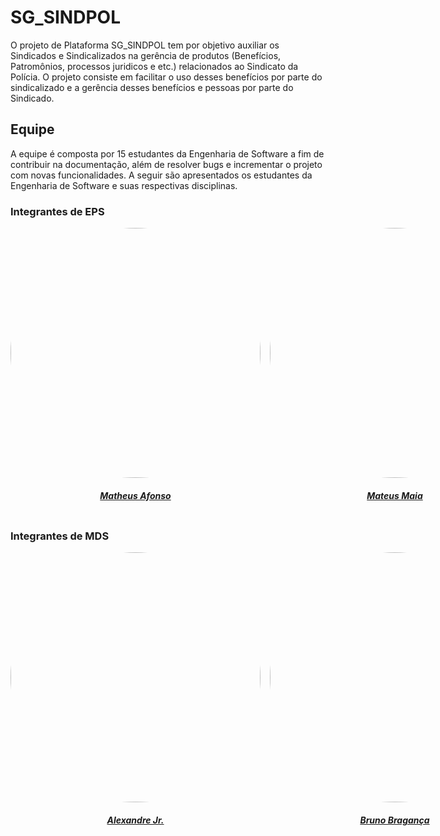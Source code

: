 # SG_SINDPOL

O projeto de Plataforma SG_SINDPOL tem por objetivo auxiliar os Sindicados e Sindicalizados na gerência de produtos (Benefícios, Patromônios, processos juridicos e etc.) relacionados ao Sindicato da Polícia. O projeto consiste em facilitar o uso desses benefícios por parte do sindicalizado e a gerência desses benefícios e pessoas por parte do Sindicado.

## Equipe

A equipe é composta por 15 estudantes da Engenharia de Software a fim de contribuir na documentação, além de resolver bugs e incrementar o projeto com novas funcionalidades. A seguir são apresentados os estudantes da Engenharia de Software e suas respectivas disciplinas.

### Integrantes de EPS

<center>

<div style="display: flex; flex-direction: row; gap: 15px" >
    <div>
        <a href="https://github.com/MatheusAfonsouza">
            <img
                style="border-radius: 50%;"
                src="https://avatars.githubusercontent.com/u/42722634?v=4"
                width="400"
                height="400"
            />
            <h5 class="text-center">Matheus Afonso</h5>
        </a>       
    </div>
    <div>
        <a href="https://github.com/mateusmaiamaia">
            <img
                style="border-radius: 50%;"
                src="https://avatars.githubusercontent.com/u/48732066?v=4"
                width="400"
                height="400"
            />
            <h5 class="text-center">Mateus Maia</h5>
        </a>       
    </div>
    <div>
        <a href="https://github.com/mateus-lm">
            <img
                style="border-radius: 50%;"
                src="https://avatars.githubusercontent.com/u/49012681?v=4"
                width="400"
                height="400"
            />
            <h5 class="text-center">Mateus Moreira</h5>
        </a>       
    </div>
    <div>
        <a href="https://github.com/matheuscvp">
            <img
                style="border-radius: 50%;"
                src="https://avatars.githubusercontent.com/u/54119660?v=4"
                width="400"
                height="400"
            />
            <h5 class="text-center">Matheus Pinheiro</h5>
        </a>       
    </div>
    <div>
        <a href="https://github.com/vital14">
            <img
                style="border-radius: 50%;"
                src="https://avatars.githubusercontent.com/u/54643459?v=4"
                width="400"
                height="400"
            />
            <h5 class="text-center">Victor Lima</h5>
        </a>       
    </div>
    <div>
        <a href="https://github.com/VictorJorgeFGA">
            <img
                style="border-radius: 50%;"
                src="https://avatars.githubusercontent.com/u/43304761?v=4"
                width="400"
                height="400"
            />
            <h5 class="text-center">Victor Gonçalves</h5>
        </a>       
    </div>
    <div>
        <a href="https://github.com/victorcamaraa">
            <img
                style="border-radius: 50%;"
                src="https://avatars.githubusercontent.com/u/39499915?v=4"
                width="400"
                height="400"
            />
            <h5 class="text-center">Victor Amaral</h5>
        </a>       
    </div>
</div>
    
</center>

### Integrantes de MDS

<center>

<div style="display: flex; flex-direction: row; gap: 15px" >
    <div>
        <a href="https://github.com/AlexandreLJr">
            <img
                style="border-radius: 50%;"
                src="https://avatars.githubusercontent.com/u/98003749?v=4"
                width="400"
                height="400"
            />
            <h5 class="text-center">Alexandre Jr.</h5>
        </a>       
    </div>
    <div>
        <a href="https://github.com/BrunoBReis">
            <img
                style="border-radius: 50%;"
                src="https://avatars.githubusercontent.com/u/62809606?v=4"
                width="400"
                height="400"
            />
            <h5 class="text-center">Bruno Bragança</h5>
        </a>       
    </div>
    <div>
        <a href="https://github.com/CADU110">
            <img
                style="border-radius: 50%;"
                src="https://avatars.githubusercontent.com/u/110146000?v=4"
                width="400"
                height="400"
            />
            <h5 class="text-center">Carlos Eduardo</h5>
        </a>       
    </div>
    <div>
        <a href="https://github.com/Eduard0803">
            <img
                style="border-radius: 50%;"
                src="https://avatars.githubusercontent.com/u/105960444?v=4"
                width="400"
                height="400"
            />
            <h5 class="text-center">Eduardo</h5>
        </a>       
    </div>
    <div>
        <a href="https://github.com/henryqma">
            <img
                style="border-radius: 50%;"
                src="https://avatars.githubusercontent.com/u/102759084?v=4"
                width="400"
                height="400"
            />
            <h5 class="text-center">Henrique Alencar</h5>
        </a>       
    </div>
    <div>
        <a href="https://github.com/victorcamaraa">
            <img
                style="border-radius: 50%;"
                src="https://avatars.githubusercontent.com/u/143553798?v=4"
                width="400"
                height="400"
            />
            <h5 class="text-center">Victor Camara</h5>
        </a>       
    </div>
    <div>
        <a href="https://github.com/Vini47">
            <img
                style="border-radius: 50%;"
                src="https://avatars.githubusercontent.com/u/79549264?v=4"
                width="400"
                height="400"
            />
            <h5 class="text-center">Vini</h5>
        </a>       
    </div>
</div>
    
</center>
